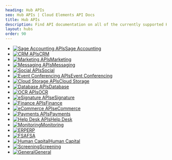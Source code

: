 ```yaml
---
heading: Hub APIs
seo: Hub APIs | Cloud Elements API Docs
title: Hub APIs
description: Find API documentation on all of the currently supported Hub APIs.
layout: hubs
order: 90
---
```


* [![Sage Accounting APIs](/assets/img/hub-icons/sageaccounting.png)Sage Accounting](/docs/hubs/sageaccounting/)
* [![CRM APIs](/assets/img/hub-icons/crm.png)CRM](/docs/hubs/crm/)
* [![Marketing APIs](/assets/img/hub-icons/marketing.png)Marketing](/docs/hubs/marketing/)
* [![Messaging APIs](/assets/img/hub-icons/messaging.png)Messaging](/docs/hubs/messaging/)
* [![Social APIs](/assets/img/hub-icons/social.png)Social](/docs/hubs/social/)
* [![Event Conferencing APIs](/assets/img/hub-icons/events.png)Event Conferencing](/docs/hubs/event-conferencing/)
* [![Cloud Storage APIs](/assets/img/hub-icons/cloudstorage.png)Cloud Storage](/docs/hubs/cloud-storage/)
* [![Database APIs](/assets/img/hub-icons/database.png)Database](/docs/hubs/database/)
* [![OCR APIs](/assets/img/hub-icons/ocr.png)OCR](/docs/hubs/ocr/)
* [![eSignature APIs](/assets/img/hub-icons/esignature.png)eSignature](/docs/hubs/esignature/)
* [![Finance APIs](/assets/img/hub-icons/finance.png)Finance](/docs/hubs/finance/)
* [![eCommerce APIs](/assets/img/hub-icons/ecommerce.png)eCommerce](/docs/hubs/ecommerce/)
* [![Payments APIs](/assets/img/hub-icons/payments.png)Payments](/docs/hubs/payments-billing/)
* [![Help Desk APIs](/assets/img/hub-icons/helpdesk.png)Help Desk](/docs/hubs/helpdesk/)
* [![Monitoring](/assets/img/hub-icons/monitoring.png)Monitoring](/docs/hubs/monitoring/)
* [![ERP](/assets/img/hub-icons/erp.png)ERP](/docs/hubs/erp/)
* [![FSA](/assets/img/hub-icons/fsa.png)FSA](/docs/hubs/fsa/)
* [![Human Capital](/assets/img/hub-icons/humancapital.png)Human Capital](/docs/hubs/human-capital/)
* [![Screening](/assets/img/hub-icons/screening.png)Screening](/docs/hubs/screening/)
* [![General](/assets/img/hub-icons/general.png)General](/docs/hubs/general/)
